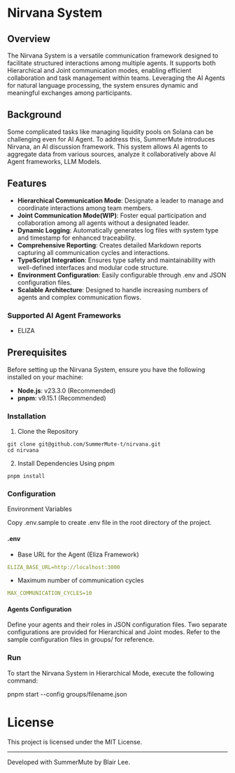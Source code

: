 # Nirvana System

## Overview

The Nirvana System is a versatile communication framework designed to facilitate structured interactions among multiple agents. It supports both Hierarchical and Joint communication modes, enabling efficient collaboration and task management within teams. Leveraging the AI Agents for natural language processing, the system ensures dynamic and meaningful exchanges among participants.

## Background

Some complicated tasks like managing liquidity pools on Solana can be challenging even for AI Agent. To address this, SummerMute introduces Nirvana, an AI discussion framework. This system allows AI agents to aggregate data from various sources, analyze it collaboratively above AI Agent frameworks, LLM Models.

## Features

- **Hierarchical Communication Mode**: Designate a leader to manage and coordinate interactions among team members.
- **Joint Communication Mode(WIP)**: Foster equal participation and collaboration among all agents without a designated leader.
- **Dynamic Logging**: Automatically generates log files with system type and timestamp for enhanced traceability.
- **Comprehensive Reporting**: Creates detailed Markdown reports capturing all communication cycles and interactions.
- **TypeScript Integration**: Ensures type safety and maintainability with well-defined interfaces and modular code structure.
- **Environment Configuration**: Easily configurable through .env and JSON configuration files.
- **Scalable Architecture**: Designed to handle increasing numbers of agents and complex communication flows.

### Supported AI Agent Frameworks

- ELIZA

## Prerequisites

Before setting up the Nirvana System, ensure you have the following installed on your machine:
- **Node.js**: v23.3.0 (Recommended)
- **pnpm**: v9.15.1 (Recommended)

### Installation

1. Clone the Repository

``` shell
git clone git@github.com/SummerMute-t/nirvana.git
cd nirvana
```


2. Install Dependencies Using pnpm

``` shell
pnpm install
```


### Configuration

Environment Variables

Copy .env.sample to create .env file in the root directory of the project.

#### .env

- Base URL for the Agent (Eliza Framework)

```yaml
ELIZA_BASE_URL=http://localhost:3000
```

- Maximum number of communication cycles

```yaml
MAX_COMMUNICATION_CYCLES=10
```


#### Agents Configuration

Define your agents and their roles in JSON configuration files. Two separate configurations are provided for Hierarchical and Joint modes.
Refer to the sample configuration files in groups/ for reference.

### Run

To start the Nirvana System in Hierarchical Mode, execute the following command:

pnpm start --config groups/filename.json

# License

This project is licensed under the MIT License.

---

Developed with SummerMute by Blair Lee.

